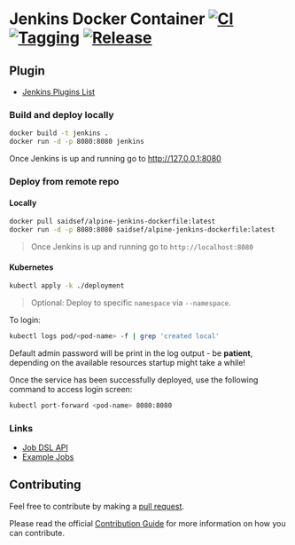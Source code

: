 # Jenkins Docker Container [![CI](https://github.com/saidsef/alpine-jenkins-dockerfile/actions/workflows/docker.yml/badge.svg)](#deploy-from-remote-repo) [![Tagging](https://github.com/saidsef/alpine-jenkins-dockerfile/actions/workflows/tagging.yml/badge.svg)](#deploy-from-remote-repo) [![Release](https://github.com/saidsef/alpine-jenkins-dockerfile/actions/workflows/release.yml/badge.svg)](#deploy-from-remote-repo)

## Plugin

- [Jenkins Plugins List](files/plugins.txt)

### Build and deploy locally

```bash
docker build -t jenkins .
docker run -d -p 8080:8080 jenkins
```

Once Jenkins is up and running go to http://127.0.0.1:8080

### Deploy from remote repo

#### Locally

```bash
docker pull saidsef/alpine-jenkins-dockerfile:latest
docker run -d -p 8080:8080 saidsef/alpine-jenkins-dockerfile:latest
```

> Once Jenkins is up and running go to `http://localhost:8080`

#### Kubernetes

```bash
kubectl apply -k ./deployment
```

> Optional: Deploy to specific `namespace` via `--namespace`.

To login:

```bash
kubectl logs pod/<pod-name> -f | grep 'created local'
```

Default admin password will be print in the log output - be **patient**, depending on the available resources startup might take a while!

Once the service has been successfully deployed, use the following command to access login screen:

```bash
kubectl port-forward <pod-name> 8080:8080
```

### Links

- [Job DSL API](https://jenkinsci.github.io/job-dsl-plugin/)
- [Example Jobs](https://github.com/jenkinsci/pipeline-examples)

## Contributing

Feel free to contribute by making a [pull request](https://github.com/saidsef/alpine-jenkins-dockerfile/pulls).

Please read the official [Contribution Guide](./CONTRIBUTING.md) for more information on how you can contribute.
